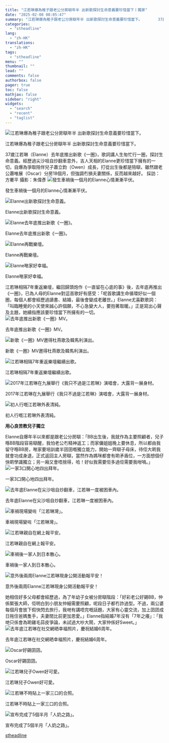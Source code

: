 ```yaml
---
title: "江若琳爆為稚子跟老公分房瞓年半 出新歌探討生命意義要珍惜當下丨獨家"
date: "2025-02-08 08:05:47"
summary: "江若琳爆為稚子跟老公分房瞓年半 出新歌探討生命意義要珍惜當下。       37歲江若琳（E..."
categories:
  - "stheadline"
lang:
  - "zh-HK"
translations:
  - "zh-HK"
tags:
  - "stheadline"
menu: ""
thumbnail: ""
lead: ""
comments: false
authorbox: false
pager: true
toc: false
mathjax: false
sidebar: "right"
widgets:
  - "search"
  - "recent"
  - "taglist"
---
```


![江若琳爆為稚子跟老公分房瞓年半 出新歌探討生命意義要珍惜當下。](https://image.stheadline.com/f/680p0/0x0/100/none/520500a8a9977af7803f2a9d0ef32e17/stheadline/inewsmedia/20250208/_2025020804235971667.jpg)

江若琳爆為稚子跟老公分房瞓年半 出新歌探討生命意義要珍惜當下。




37歲江若琳（Elanne）去年底推出新歌《一圈》，歌詞講人生匆忙行一圈，探討生命意義。經歷過尖沙咀自炒翻車意外，吉人天相的Elanne更珍惜當下擁有的一切，自爆為爭取陪伴兒子蕭立鈞（Owen）成長，打從出生後都是陪瞓，雖然跟老公蕭唯展（Oscar）分房18個月，但強調冇損夫妻關係，反而越來越好。 採訪：方騫平 攝影：朱偉彥
 ![發生車禍後一個月的Elanne心情漸漸平伏。](https://image.hkhl.hk/f/1024p0/0x0/100/none/f9165068518b0c522f0ae66bd5026228/2025-02/130A4669.JPG)


發生車禍後一個月的Elanne心情漸漸平伏。



 ![Elanne出新歌探討生命意義。](https://image.hkhl.hk/f/1024p0/0x0/100/none/ca771c46a08652c55c3bdf4849218305/2025-02/130A4634.JPG)


Elanne出新歌探討生命意義。



 ![Elanne去年底推出新歌《一圈》。](https://image.hkhl.hk/f/1024p0/0x0/100/none/5d07abb05dd0a8fb834f940ae6d55d30/2025-02/130A4649.JPG)


Elanne去年底推出新歌《一圈》。



 ![Elanne再戰樂壇。](https://image.hkhl.hk/f/1024p0/0x0/100/none/4f35c71fcf0fa3d20efd232ae093c949/2025-02/130A4659.JPG)


Elanne再戰樂壇。



 ![Elanne𠵱家好幸福。](https://image.hkhl.hk/f/1024p0/0x0/100/none/763cffce9146dbcf3c6f6b9ade729fc9/2025-02/130A4679.JPG)


Elanne𠵱家好幸福。




江若琳相隔7年重返樂壇，繼回歸頭炮作《一直留在心底的事》後，去年底再推出《一圈》，已為人母的Elanne對這首歌好有感受：「呢首歌講生命循環好似一個圈，每個人都會經歷過讀書、結婚，最後會變成老離世。」Elanne尤喜歡歌詞：「叫臨睡覺的小天使來誠心許個願，不心急變大人，要抱著取暖。」正是寫出心聲及主題，她續指應該要珍惜當下所擁有的一切。
 ![去年底推出新歌《一圈》MV。](https://image.hkhl.hk/f/1024p0/0x0/100/none/77f533e36a2024e9aae10345d156d799/2025-02/thumbnail_2.jpg)


去年底推出新歌《一圈》MV。



 ![新歌《一圈》MV邀得杜燕歌及韓馬利演出。](https://image.hkhl.hk/f/1024p0/0x0/100/none/7bb930b9b426a77838532ea851c25891/2025-02/thumbnail_1__0.jpg)


新歌《一圈》MV邀得杜燕歌及韓馬利演出。



 ![江若琳相隔7年重返樂壇繼續出歌。](https://image.hkhl.hk/f/1024p0/0x0/100/none/e9ef8b706eb805dbc2f8437b7865e6ca/2025-02/10_7_.jpg)


江若琳相隔7年重返樂壇繼續出歌。



 ![2017年江若琳在九展舉行《我只不過是江若琳》演唱會，大露背一展身材。](https://image.hkhl.hk/f/1024p0/0x0/100/none/a1f2e16b1e2f6c0257b36eca016ef81e/2025-02/KK__4710.jpg)


2017年江若琳在九展舉行《我只不過是江若琳》演唱會，大露背一展身材。



 ![初人行嘅江若琳外表清純。](https://image.hkhl.hk/f/1024p0/0x0/100/none/cefa31b0305662537ddd16adfc12c3ac/2025-02/20061029024640302.jpg)


初人行嘅江若琳外表清純。




**用心良苦教兒子獨立**

Elanne自爆年半以來都是跟老公分房瞓：「BB出生後，我就作為主要照顧者，兒子喺BB階段容易瞓醒，我怕老公冇精神返工；而家傭姐姐晚上要休息，所以都由我留守喺BB房，𠵱家要培訓歲半囝囝嘅獨立能力，開始一齊瞓子母床，待佢大啲我就會功成身退，正式返回主人房瞓，當然作為媽咪都會有啲矛盾位，一方面想個仔快啲學識獨立；另一廂又會唔捨得，哈！好似我需要佢多過佢需要我咁喎。」
 ![一家3口開心地四出拜年。](https://image.hkhl.hk/f/1024p0/0x0/100/none/7d155773b3bd18da1d14420896ff8d19/2025-02/thumbnail_4_.jpg)


一家3口開心地四出拜年。



 ![去年底Elanne在尖沙咀自炒翻車，江若琳一度被困車內。](https://image.hkhl.hk/f/1024p0/0x0/100/none/cd391ccb314767698f6ce1295500693a/2025-02/2024_12_14_.jpg)


去年底Elanne在尖沙咀自炒翻車，江若琳一度被困車內。



 ![車禍現場變咗「江若琳灣」。](https://image.hkhl.hk/f/1024p0/0x0/100/none/a6fdc5366331436557899929b8100ff9/2025-02/173895740759650.jpg)


車禍現場變咗「江若琳灣」。



 ![江若琳親自在網上報平安。](https://image.hkhl.hk/f/1024p0/0x0/100/none/51dac31ccc7dc897b35c29c5519bf832/2025-02/173895749749319.jpg)


江若琳親自在網上報平安。



 ![車禍後一家人到日本散心。](https://image.hkhl.hk/f/1024p0/0x0/100/none/9789b4809f5aa4d96af1bcaa4ca4a532/2025-02/173895720322984.jpg)


車禍後一家人到日本散心。



 ![意外後兩周Elanne江若琳現身公開活動報平安！](https://image.hkhl.hk/f/1024p0/0x0/100/none/95e70658e9993c457c3931fe9b8d6863/2025-02/173895720371420.jpg)


意外後兩周Elanne江若琳現身公開活動報平安！




她相信好多父母都會經歷過，為了年幼子女被分房瞓階段：「好彩老公好錫BB，仲係緊張大師，佢明白到小朋友仲細需要照顧，呢段日子都冇詐過型。不過，兩公婆每個月會放下假快閃去旅行，我哋有講唔完嘅話題，大家有心靈交流，加上囝囝成日拖住爸媽隻手，夫妻間比前更加恩愛。」Elanne指結婚7年沒有「7年之癢」：「我哋只係會為啲雞毛蒜皮爭論，未試過大吵大鬧，大家仲係好Sweet。」
 ![去年底江若琳在社交網晒幸福照片，慶祝結婚6周年。](https://image.hkhl.hk/f/1024p0/0x0/100/none/63fba9851210eb1e7d35c1e21213fdeb/2025-02/6_2024_12_.jpg)


去年底江若琳在社交網晒幸福照片，慶祝結婚6周年。



 ![Oscar好錫囝囝。](https://image.hkhl.hk/f/1024p0/0x0/100/none/1a629468381c0c789baeb08fb7bebd66/2025-02/thumbnail_2__0.jpg)


Oscar好錫囝囝。



 ![江若琳兒子Owen好可愛。](https://image.hkhl.hk/f/1024p0/0x0/100/none/b0be5cbb8669fd71b12f8b455f88ca97/2025-02/thumbnail_3__0.jpg)


江若琳兒子Owen好可愛。



 ![江若琳不時貼上一家三口的合照。](https://image.hkhl.hk/f/1024p0/0x0/100/none/fb231608a03554e84a99b07294200802/2025-02/173895762818252.jpg)


江若琳不時貼上一家三口的合照。



 ![宣布完成了5個半月「人奶之路」。](https://image.hkhl.hk/f/1024p0/0x0/100/none/5b9469168ac3dcb96ae7cde80da0c48d/2025-02/5__2.jpg)


宣布完成了5個半月「人奶之路」。

[stheadline](https://std.stheadline.com/realtime/article/2051507/即時-娛樂-江若琳爆為稚子跟老公分房瞓年半-出新歌探討生命意義要珍惜當下丨獨家)
